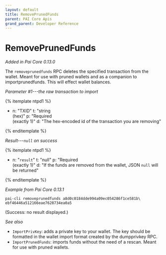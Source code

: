 ```yaml
---
layout: default
title: RemovePrunedFunds
parent: PAI Core Apis
grand_parent: Developer Reference
---
```


RemovePrunedFunds
=======================

*Added in Pai Core 0.13.0*

The `removeprunedfunds` RPC deletes the specified transaction from the wallet. Meant for use with pruned wallets and as a companion to importprunedfunds. This will effect wallet balances.

*Parameter #1---the raw transaction to import*

{% itemplate ntpd1 %}
- n: "TXID"
  t: "string<br>(hex)"
  p: "Required<br>(exactly 1)"
  d: "The hex-encoded id of the transaction you are removing"

{% enditemplate %}

*Result---`null` on success*

{% itemplate ntpd1 %}
- n: "`result`"
  t: "null"
  p: "Required<br>(exactly 1)"
  d: "If the funds are removed from the wallet, JSON `null` will be returned"

{% enditemplate %}

*Example from Pai Core 0.13.1*

```
pai-cli removeprunedfunds a8d0c0184dde994a09ec054286f1ce581b\
ebf46446a512166eae7628734ea0a5
```

(Success: no result displayed.)

*See also*
 
* `ImportPrivKey`: adds a private key to your wallet. The key should be formatted in the wallet import format created by the dumpprivkey RPC.
* `ImportPrunedFunds`: imports funds without the need of a rescan. Meant for use with pruned wallets.
